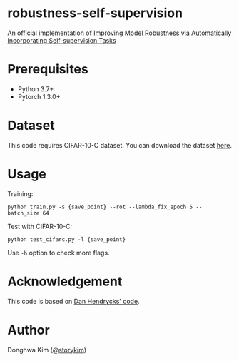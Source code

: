 # robustness-self-supervision
An official implementation of [Improving Model Robustness via Automatically Incorporating Self-supervision Tasks](http://metalearning.ml/2019/papers/metalearn2019-kim.pdf)

# Prerequisites
* Python 3.7+
* Pytorch 1.3.0+

# Dataset
This code requires CIFAR-10-C dataset. You can download the dataset [here](https://zenodo.org/record/2535967).

# Usage

Training:
```
python train.py -s {save_point} --rot --lambda_fix_epoch 5 --batch_size 64
```

Test with CIFAR-10-C:
```
python test_cifarc.py -l {save_point}
```

Use `-h` option to check more flags.

# Acknowledgement
This code is based on [Dan Hendrycks' code](https://github.com/hendrycks/pre-training/tree/master/robustness/adversarial).

# Author
Donghwa Kim ([@storykim](https://github.com/storykim))
